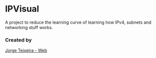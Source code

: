 # IPVisual

A project to reduce the learning curve of learning how IPv4, subnets and networking stuff works.

### Created by
[Jorge Teixeira - Web](https://jorgeteixeira.es)
